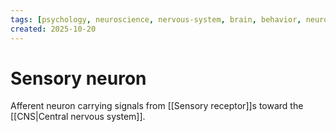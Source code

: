 ```yaml
---
tags: [psychology, neuroscience, nervous-system, brain, behavior, neurotransmitters]
created: 2025-10-20
---
```

# Sensory neuron

Afferent neuron carrying signals from [[Sensory receptor]]s toward the [[CNS|Central nervous system]].
